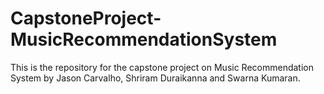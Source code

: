 # CapstoneProject-MusicRecommendationSystem
This is the repository for the capstone project on Music Recommendation System by Jason Carvalho, Shriram Duraikanna and Swarna Kumaran.
